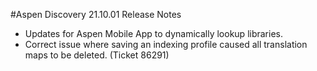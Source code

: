 #Aspen Discovery  21.10.01 Release Notes
- Updates for Aspen Mobile App to dynamically lookup libraries. 
- Correct issue where saving an indexing profile caused all translation maps to be deleted. (Ticket 86291)